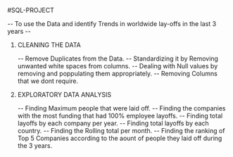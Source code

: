 #SQL-PROJECT 

-- To use the Data and identify Trends in worldwide lay-offs in the last 3 years --

1. CLEANING THE DATA

   -- Remove Duplicates from the Data.
   -- Standardizing it by Removing unwanted white spaces from columns.
   -- Dealing with Null values by removing and poppulating them appropriately.
   -- Removing Columns that we dont require.

2. EXPLORATORY DATA ANALYSIS

   -- Finding Maximum people that were laid off.
   -- Finding the companies with the most funding that had 100% employee layoffs.
   -- Finding total layoffs by each company per year.
   -- Finding total layoffs by each country.
   -- Finding the Rolling total per month.
   -- Finding the ranking of Top 5 Companies according to the aount of people they laid off during the 3 years.
   
